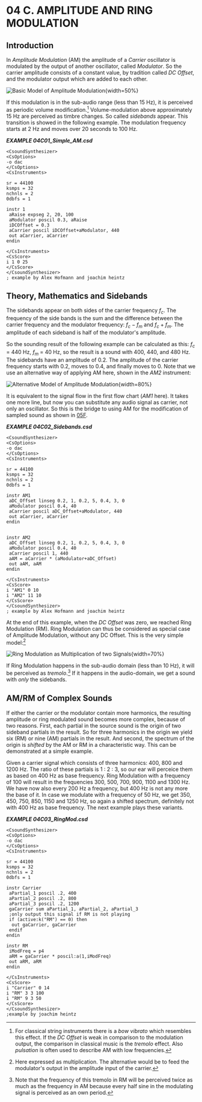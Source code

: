 04 C. AMPLITUDE AND RING MODULATION
===================================

Introduction
------------

In *Amplitude Modulation* (AM) the amplitude of a *Carrier* oscillator is modulated by the output of another oscillator, called *Modulator*. So the carrier amplitude consists of a constant value, by tradition called *DC Offset*, and the modulator output which are added to each other.

![<small>*Basic Model of Amplitude Modulation*</small>](../resources/images/04-c-am.png){width=50%}

If this modulation is in the sub-audio range (less than 15 Hz), it is perceived
as periodic volume modification.[^1]
Volume-modulation above approximately 15 Hz are perceived as timbre changes. So called *sidebands* appear. This transition is showed in the following example. The modulation frequency starts at 2 Hz and moves over 20 seconds to 100 Hz.

[^1]: For classical string instruments there is a *bow vibrato* which
      resembles this effect. If the *DC Offset* is weak in comparison
      to the modulation output, the comparison in classical music is
      the *tremolo* effect. Also *pulsation* is often used to describe
      AM with low frequencies.


   ***EXAMPLE 04C01_Simple_AM.csd***

~~~
<CsoundSynthesizer>
<CsOptions>
-o dac
</CsOptions>
<CsInstruments>

sr = 44100
ksmps = 32
nchnls = 2
0dbfs = 1

instr 1
 aRaise expseg 2, 20, 100
 aModulator poscil 0.3, aRaise
 iDCOffset = 0.3
 aCarrier poscil iDCOffset+aModulator, 440
 out aCarrier, aCarrier
endin

</CsInstruments>
<CsScore>
i 1 0 25
</CsScore>
</CsoundSynthesizer>
; example by Alex Hofmann and joachim heintz
~~~

Theory, Mathematics and Sidebands
---------------------------------

The sidebands appear on both sides of the carrier frequency $f_c$.
The frequency of the side bands is the sum and the difference between the carrier frequency and the modulator frequency: $f_c - f_m$ and $f_c + f_m$. The amplitude of each sideband is half of the modulator's amplitude.

So the sounding result of the following example can be calculated as this:
$f_c$ = 440 Hz, $f_m$ = 40 Hz, so the result is a sound with 400, 440, and
480 Hz. The sidebands have an amplitude of 0.2. The amplitude of the carrier frequency starts with 0.2, moves to 0.4, and finally moves to 0. Note that we use an alternative way of applying AM here, shown in the *AM2* instrument:

![<small>*Alternative Model of Amplitude Modulation*</small>](../resources/images/04-c-am2.png){width=80%}

It is equivalent to the signal flow in the first flow chart (*AM1* here). It takes one more line, but now you can substitute any audio signal as carrier, not only an oscillator. So this is the bridge to using AM for the modification of sampled sound as shown in [05F](05-f-am-rm-waveshaping.md).


   ***EXAMPLE 04C02_Sidebands.csd***

~~~
<CsoundSynthesizer>
<CsOptions>
-o dac
</CsOptions>
<CsInstruments>

sr = 44100
ksmps = 32
nchnls = 2
0dbfs = 1

instr AM1
 aDC_Offset linseg 0.2, 1, 0.2, 5, 0.4, 3, 0
 aModulator poscil 0.4, 40
 aCarrier poscil aDC_Offset+aModulator, 440
 out aCarrier, aCarrier
endin


instr AM2
 aDC_Offset linseg 0.2, 1, 0.2, 5, 0.4, 3, 0
 aModulator poscil 0.4, 40
 aCarrier poscil 1, 440
 aAM = aCarrier * (aModulator+aDC_Offset)
 out aAM, aAM
endin

</CsInstruments>
<CsScore>
i "AM1" 0 10
i "AM2" 11 10
</CsScore>
</CsoundSynthesizer>
; example by Alex Hofmann and joachim heintz
~~~

At the end of this example, when the *DC Offset* was zero, we reached Ring Modulation (RM). Ring Modulation can thus be considered as special case of Amplitude Modulation, without any DC Offset. This is the very simple model:[^2]

[^2]: Here expressed as multiplication. The alternative would be to feed
      the modulator's output in the amplitude input of the carrier.

![<small>*Ring Modulation as Multiplication of two Signals*</small>](../resources/images/04-c-rm.png){width=70%}

If Ring Modulation happens in the sub-audio domain (less than 10 Hz), it will be perceived as *tremolo*.[^3] If it happens in the audio-domain, we get a sound with *only* the sidebands.

[^3]: Note that the frequency of this tremolo in RM will be perceived twice as
      much as the frequency in AM because every half sine in the modulating
      signal is perceived as an own period.


AM/RM of Complex Sounds
-----------------------

If either the carrier or the modulator contain more harmonics, the resulting amplitude or ring modulated sound becomes more complex, because of two reasons. First, each partial in the source sound is the origin of two sideband partials in the result. So for three harmonics in the origin we yield six (RM) or nine (AM) partials in the result. And second, the spectrum of the origin is *shifted* by the AM or RM in a characteristic way. This can be demonstrated at a simple example.

Given a carrier signal which consists of three harmonics: 400, 800 and 1200 Hz. The ratio of these partials is 1 : 2 : 3, so our ear will perceice them as based on 400 Hz as base frequency. Ring Modulation with a frequency of 100 will result in the frequencies 300, 500, 700, 900, 1100 and 1300 Hz. We have now also every 200 Hz a frequency, but 400 Hz is not any more the base of it. In case we modulate with a frequency of 50 Hz, we get 350, 450, 750, 850, 1150 and 1250 Hz, so again a shifted spectrum, definitely not with 400 Hz as base frequency. The next example plays these variants.

   ***EXAMPLE 04C03_RingMod.csd***

~~~
<CsoundSynthesizer>
<CsOptions>
-o dac
</CsOptions>
<CsInstruments>

sr = 44100
ksmps = 32
nchnls = 2
0dbfs = 1

instr Carrier
 aPartial_1 poscil .2, 400
 aPartial_2 poscil .2, 800
 aPartial_3 poscil .2, 1200
 gaCarrier sum aPartial_1, aPartial_2, aPartial_3
 ;only output this signal if RM is not playing
 if (active:k("RM") == 0) then
  out gaCarrier, gaCarrier
 endif
endin

instr RM
 iModFreq = p4
 aRM = gaCarrier * poscil:a(1,iModFreq)
 out aRM, aRM
endin

</CsInstruments>
<CsScore>
i "Carrier" 0 14
i "RM" 3 3 100
i "RM" 9 3 50
</CsScore>
</CsoundSynthesizer>
;example by joachim heintz
~~~

